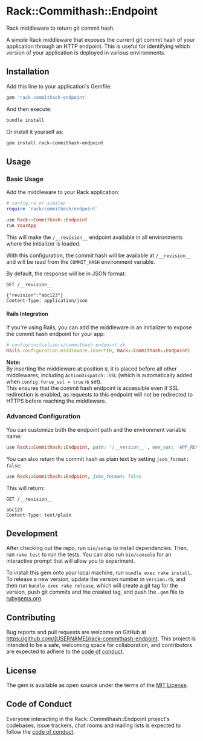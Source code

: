 # Rack::Commithash::Endpoint

Rack middleware to return git commit hash.

A simple Rack middleware that exposes the current git commit hash of your application through an HTTP endpoint. This is useful for identifying which version of your application is deployed in various environments.

## Installation

Add this line to your application's Gemfile:

```ruby
gem 'rack-commithash-endpoint'
```

And then execute:

```bash
bundle install
```

Or install it yourself as:

```bash
gem install rack-commithash-endpoint
```

## Usage

### Basic Usage

Add the middleware to your Rack application:

```ruby
# config.ru or similar
require 'rack/commithash/endpoint'

use Rack::Commithash::Endpoint
run YourApp
```

This will make the `/__revision__` endpoint available in all environments where the initializer is loaded.


With this configuration, the commit hash will be available at `/__revision__` and will be read from the `COMMIT_HASH` environment variable.

By default, the response will be in JSON format:

```
GET /__revision__

{"revision":"abc123"}
Content-Type: application/json
```

#### Rails Integration

If you're using Rails, you can add the middleware in an initializer to expose the commit hash endpoint for your app:

```ruby
# config/initializers/commithash_endpoint.rb
Rails.configuration.middleware.insert(0, Rack::Commithash::Endpoint)
```

**Note:**  
By inserting the middleware at position `0`, it is placed before all other middlewares, including `ActionDispatch::SSL` (which is automatically added when `config.force_ssl = true` is set).  
This ensures that the commit hash endpoint is accessible even if SSL redirection is enabled, as requests to this endpoint will not be redirected to HTTPS before reaching the middleware.

### Advanced Configuration

You can customize both the endpoint path and the environment variable name:

```ruby
use Rack::Commithash::Endpoint, path: '/__version__', env_var: 'APP_REVISION'
```

You can also return the commit hash as plain text by setting `json_format: false`:

```ruby
use Rack::Commithash::Endpoint, json_format: false
```

This will return:

```
GET /__revision__

abc123
Content-Type: text/plain
```

## Development

After checking out the repo, run `bin/setup` to install dependencies. Then, run `rake test` to run the tests. You can also run `bin/console` for an interactive prompt that will allow you to experiment.

To install this gem onto your local machine, run `bundle exec rake install`. To release a new version, update the version number in `version.rb`, and then run `bundle exec rake release`, which will create a git tag for the version, push git commits and the created tag, and push the `.gem` file to [rubygems.org](https://rubygems.org).

## Contributing

Bug reports and pull requests are welcome on GitHub at https://github.com/[USERNAME]/rack-commithash-endpoint. This project is intended to be a safe, welcoming space for collaboration, and contributors are expected to adhere to the [code of conduct](https://github.com/[USERNAME]/rack-commithash-endpoint/blob/main/CODE_OF_CONDUCT.md).

## License

The gem is available as open source under the terms of the [MIT License](https://opensource.org/licenses/MIT).

## Code of Conduct

Everyone interacting in the Rack::Commithash::Endpoint project's codebases, issue trackers, chat rooms and mailing lists is expected to follow the [code of conduct](https://github.com/[USERNAME]/rack-commithash-endpoint/blob/main/CODE_OF_CONDUCT.md).
